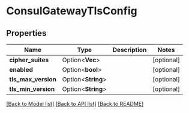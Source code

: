 # ConsulGatewayTlsConfig

## Properties

Name | Type | Description | Notes
------------ | ------------- | ------------- | -------------
**cipher_suites** | Option<**Vec<String>**> |  | [optional]
**enabled** | Option<**bool**> |  | [optional]
**tls_max_version** | Option<**String**> |  | [optional]
**tls_min_version** | Option<**String**> |  | [optional]

[[Back to Model list]](../README.md#documentation-for-models) [[Back to API list]](../README.md#documentation-for-api-endpoints) [[Back to README]](../README.md)


